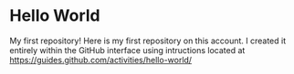# Hello World
My first repository! Here is my first repository on this account. I created it entirely within the GitHub interface using intructions located at https://guides.github.com/activities/hello-world/
